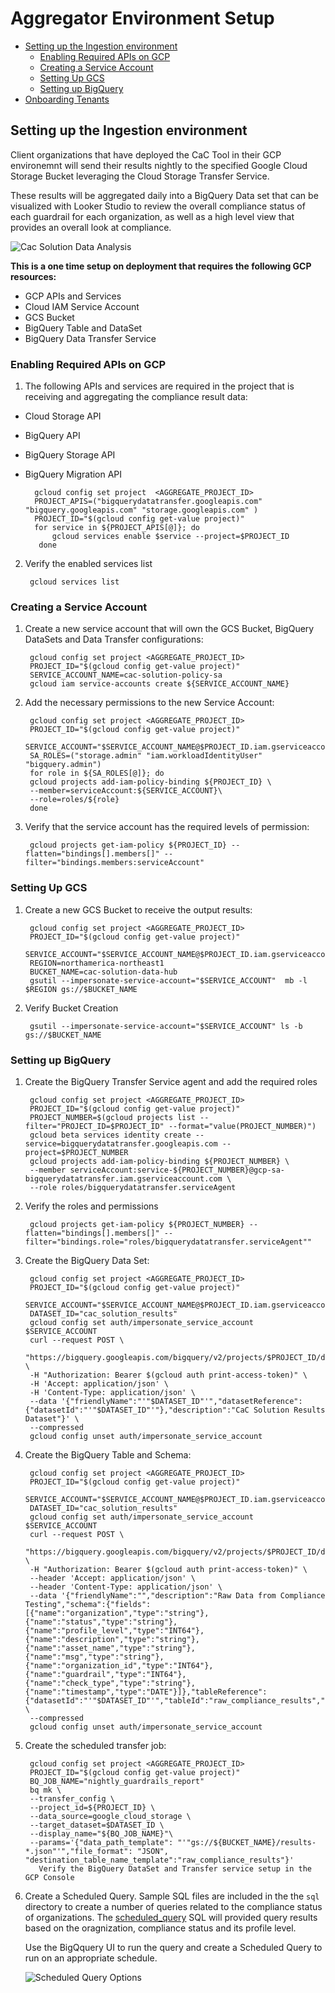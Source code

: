 
# Aggregator Environment Setup

<!-- TOC start -->
* [Setting up the Ingestion environment](#setting-up-the-ingestion-environment)
  * [Enabling Required APIs on GCP](#enabling-required-apis-on-gcp)
  * [Creating a Service Account](#creating-a-service-account)
  * [Setting Up GCS](#setting-up-gcs)
  * [Setting up BigQuery](#setting-up-bigquery)
* [Onboarding Tenants](#onboarding-tenants)
<!-- TOC end -->

## Setting up the Ingestion environment

Client organizations that have deployed the CaC Tool in their GCP environemnt will send their results nightly to the specified Google Cloud Storage Bucket leveraging the Cloud Storage Transfer Service.

These results will be aggregated daily into a BigQuery Data set that can be visualized with Looker Studio to review the overall compliance status of each guardrail for each organization, as well as a high level view that provides an overall look at compliance.

![Cac Solution Data Analysis](../assets/architecture_diagrams/cac-Solution-Architecture-Data-Analysis.png)

**This is a one time setup on deployment that requires the following GCP resources:**

* GCP APIs and Services
* Cloud IAM Service Account
* GCS Bucket
* BigQuery Table and DataSet
* BigQuery Data Transfer Service

### Enabling Required APIs on GCP

1. The following APIs and services are required in the project that is receiving and aggregating the compliance result data:

* Cloud Storage API
* BigQuery API
* BigQuery Storage API
* BigQuery Migration API

        gcloud config set project  <AGGREGATE_PROJECT_ID>
        PROJECT_APIS=("bigquerydatatransfer.googleapis.com" "bigquery.googleapis.com" "storage.googleapis.com" )       
        PROJECT_ID="$(gcloud config get-value project)"
        for service in ${PROJECT_APIS[@]}; do
            gcloud services enable $service --project=$PROJECT_ID
         done

2. Verify the enabled services list

        gcloud services list

### Creating a Service Account

1. Create a new service account that will own the GCS Bucket, BigQuery DataSets and Data Transfer configurations:

        gcloud config set project <AGGREGATE_PROJECT_ID>
        PROJECT_ID="$(gcloud config get-value project)"
        SERVICE_ACCOUNT_NAME=cac-solution-policy-sa
        gcloud iam service-accounts create ${SERVICE_ACCOUNT_NAME}

2. Add the necessary permissions to the new Service Account:

        gcloud config set project <AGGREGATE_PROJECT_ID>
        PROJECT_ID="$(gcloud config get-value project)"
        SERVICE_ACCOUNT="$SERVICE_ACCOUNT_NAME@$PROJECT_ID.iam.gserviceaccount.com"
        SA_ROLES=("storage.admin" "iam.workloadIdentityUser" "bigquery.admin")
        for role in ${SA_ROLES[@]}; do 
        gcloud projects add-iam-policy-binding ${PROJECT_ID} \
        --member=serviceAccount:${SERVICE_ACCOUNT}\
        --role=roles/${role}
        done

3. Verify that the service account has the required levels of permission:

        gcloud projects get-iam-policy ${PROJECT_ID} --flatten="bindings[].members[]" --filter="bindings.members:serviceAccount"

### Setting Up GCS

1. Create a new GCS Bucket to receive the output results:

        gcloud config set project <AGGREGATE_PROJECT_ID>
        PROJECT_ID="$(gcloud config get-value project)"
        SERVICE_ACCOUNT="$SERVICE_ACCOUNT_NAME@$PROJECT_ID.iam.gserviceaccount.com"
        REGION=northamerica-northeast1
        BUCKET_NAME=cac-solution-data-hub
        gsutil --impersonate-service-account="$SERVICE_ACCOUNT"  mb -l $REGION gs://$BUCKET_NAME

2. Verify Bucket Creation

        gsutil --impersonate-service-account="$SERVICE_ACCOUNT" ls -b gs://$BUCKET_NAME

### Setting up BigQuery

1. Create the BigQuery Transfer Service agent and add the required roles

        gcloud config set project <AGGREGATE_PROJECT_ID>
        PROJECT_ID="$(gcloud config get-value project)"
        PROJECT_NUMBER=$(gcloud projects list --filter="PROJECT_ID=$PROJECT_ID" --format="value(PROJECT_NUMBER)")
        gcloud beta services identity create --service=bigquerydatatransfer.googleapis.com --project=$PROJECT_NUMBER
        gcloud projects add-iam-policy-binding ${PROJECT_NUMBER} \
        --member serviceAccount:service-${PROJECT_NUMBER}@gcp-sa-bigquerydatatransfer.iam.gserviceaccount.com \
        --role roles/bigquerydatatransfer.serviceAgent

2. Verify the roles and permissions

        gcloud projects get-iam-policy ${PROJECT_NUMBER} --flatten="bindings[].members[]" --filter="bindings.role="roles/bigquerydatatransfer.serviceAgent""

3. Create the BigQuery Data Set:

        gcloud config set project <AGGREGATE_PROJECT_ID>
        PROJECT_ID="$(gcloud config get-value project)"
        SERVICE_ACCOUNT="$SERVICE_ACCOUNT_NAME@$PROJECT_ID.iam.gserviceaccount.com"
        DATASET_ID="cac_solution_results"
        gcloud config set auth/impersonate_service_account $SERVICE_ACCOUNT
        curl --request POST \
        "https://bigquery.googleapis.com/bigquery/v2/projects/$PROJECT_ID/datasets" \
        -H "Authorization: Bearer $(gcloud auth print-access-token)" \
        -H 'Accept: application/json' \
        -H 'Content-Type: application/json' \
        --data '{"friendlyName":"'"$DATASET_ID"'","datasetReference":{"datasetId":"'"$DATASET_ID"'"},"description":"CaC Solution Results Dataset"}' \
        --compressed
        gcloud config unset auth/impersonate_service_account

4. Create the BigQuery Table and Schema:

        gcloud config set project <AGGREGATE_PROJECT_ID>
        PROJECT_ID="$(gcloud config get-value project)"
        SERVICE_ACCOUNT="$SERVICE_ACCOUNT_NAME@$PROJECT_ID.iam.gserviceaccount.com"
        DATASET_ID="cac_solution_results"
        gcloud config set auth/impersonate_service_account $SERVICE_ACCOUNT
        curl --request POST \
        "https://bigquery.googleapis.com/bigquery/v2/projects/$PROJECT_ID/datasets/$PROJECT_ID/tables" \
        -H "Authorization: Bearer $(gcloud auth print-access-token)" \
        --header 'Accept: application/json' \
        --header 'Content-Type: application/json' \
        --data '{"friendlyName":"","description":"Raw Data from Compliance Testing","schema":{"fields":[{"name":"organization","type":"string"},{"name":"status","type":"string"},{"name":"profile_level","type":"INT64"},{"name":"description","type":"string"},{"name":"asset_name","type":"string"},{"name":"msg","type":"string"},{"name":"organization_id","type":"INT64"},{"name":"guardrail","type":"INT64"},{"name":"check_type","type":"string"},{"name":"timestamp","type":"DATE"}]},"tableReference":{"datasetId":"'"$DATASET_ID"'","tableId":"raw_compliance_results","projectId":"'"$PROJECT_ID"'"}}' \
        --compressed
        gcloud config unset auth/impersonate_service_account
5. Create the scheduled transfer job:

        gcloud config set project <AGGREGATE_PROJECT_ID>
        PROJECT_ID="$(gcloud config get-value project)"
        BQ_JOB_NAME="nightly_guardrails_report"
        bq mk \
        --transfer_config \
        --project_id=${PROJECT_ID} \
        --data_source=google_cloud_storage \
        --target_dataset=$DATASET_ID \
        --display_name="${BQ_JOB_NAME}"\
        --params='{"data_path_template": "'"gs://${BUCKET_NAME}/results-*.json"'","file_format": "JSON", "destination_table_name_template":"raw_compliance_results"}'
          Verify the BigQuery DataSet and Transfer service setup in the GCP Console
  
6. Create a Scheduled Query. Sample SQL files are included in the the `sql` directory to create a number of queries related to the compliance status of organizations. The [scheduled_query](../setup_scripts/aggregator/sql/scheduled_query.sql) SQL will provided query results based on the oragnization, compliance status and its profile level.

    Use the BigQquery UI to run the query and create a Scheduled Query to run on an appropriate schedule.

    ![Scheduled Query Options](../assets/scheduled_query_2.png)

